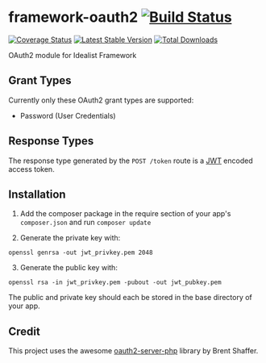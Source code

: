 framework-oauth2 [![Build Status](https://travis-ci.org/idealistsoft/framework-oauth2.png?branch=master)](https://travis-ci.org/idealistsoft/framework-oauth2)
=============

[![Coverage Status](https://coveralls.io/repos/idealistsoft/framework-oauth2/badge.png)](https://coveralls.io/r/idealistsoft/framework-oauth2)
[![Latest Stable Version](https://poser.pugx.org/idealistsoft/framework-oauth2/v/stable.png)](https://packagist.org/packages/idealistsoft/framework-oauth2)
[![Total Downloads](https://poser.pugx.org/idealistsoft/framework-oauth2/downloads.png)](https://packagist.org/packages/idealistsoft/framework-oauth2)

OAuth2 module for Idealist Framework

## Grant Types

Currently only these OAuth2 grant types are supported:
- Password (User Credentials)

## Response Types

The response type generated by the `POST /token` route is a [JWT](http://jwt.io) encoded access token.

## Installation

1. Add the composer package in the require section of your app's `composer.json` and run `composer update`

2. Generate the private key with:
```
openssl genrsa -out jwt_privkey.pem 2048
```

3. Generate the public key with:
```
openssl rsa -in jwt_privkey.pem -pubout -out jwt_pubkey.pem
```

The public and private key should each be stored in the base directory of your app.

## Credit

This project uses the awesome [oauth2-server-php](https://github.com/bshaffer/oauth2-server-php) library by Brent Shaffer.